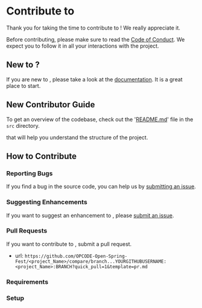 # Contribute to <Virtual DiceRoll>

Thank you for taking the time to contribute to <Virual DiceRoll>! We really appreciate it. 

Before contributing, please make sure to read the [Code of Conduct](../../CODE_OF_CONDUCT.md). We expect you to follow it in all your interactions with the project.

## New to <Virual DiceRoll>?

If you are new to <Virual DiceRoll>, please take a look at the [documentation](./Project_Tour.md). It is a great place to start.

## New Contributor Guide

To get an overview of the codebase, check out the '[README.md](../src/README.md)' file in the `src` directory.

that will help you understand the structure of the project.

## How to Contribute

### Reporting Bugs

If you find a bug in the source code, you can help us by [submitting an issue](../ISSUE_TEMPLATE/bug_report.yaml).

### Suggesting Enhancements

If you want to suggest an enhancement to <Virual DiceRoll>, please [submit an issue](../ISSUE_TEMPLATE/feature_request.yaml).

### Pull Requests

If you want to contribute to <Virual DiceRoll>, submit a pull request.

- url: `https://github.com/OPCODE-Open-Spring-Fest/<project_Name>/compare/branch...YOURGITHUBUSERNAME:<project_Name>:BRANCH?quick_pull=1&template=pr.md`
  
### Requirements


### Setup


